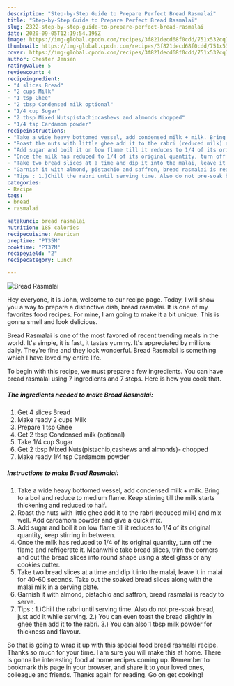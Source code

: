```yaml
---
description: "Step-by-Step Guide to Prepare Perfect Bread Rasmalai"
title: "Step-by-Step Guide to Prepare Perfect Bread Rasmalai"
slug: 2322-step-by-step-guide-to-prepare-perfect-bread-rasmalai
date: 2020-09-05T12:19:54.195Z
image: https://img-global.cpcdn.com/recipes/3f821decd68f0cdd/751x532cq70/bread-rasmalai-recipe-main-photo.jpg
thumbnail: https://img-global.cpcdn.com/recipes/3f821decd68f0cdd/751x532cq70/bread-rasmalai-recipe-main-photo.jpg
cover: https://img-global.cpcdn.com/recipes/3f821decd68f0cdd/751x532cq70/bread-rasmalai-recipe-main-photo.jpg
author: Chester Jensen
ratingvalue: 5
reviewcount: 4
recipeingredient:
- "4 slices Bread"
- "2 cups Milk"
- "1 tsp Ghee"
- "2 tbsp Condensed milk optional"
- "1/4 cup Sugar"
- "2 tbsp Mixed Nutspistachiocashews and almonds chopped"
- "1/4 tsp Cardamom powder"
recipeinstructions:
- "Take a wide heavy bottomed vessel, add condensed milk + milk. Bring to a boil and reduce to medium flame. Keep stirring till the milk starts thickening and reduced to half."
- "Roast the nuts with little ghee add it to the rabri (reduced milk) and mix well. Add cardamom powder and give a quick mix."
- "Add sugar and boil it on low flame till it reduces to 1/4 of its original quantity, keep stirring in between."
- "Once the milk has reduced to 1/4 of its original quantity, turn off the flame and refrigerate it. Meanwhile take bread slices, trim the corners and cut the bread slices into round shape using a steel glass or any cookies cutter."
- "Take two bread slices at a time and dip it into the malai, leave it in malai for 40-60 seconds. Take out the soaked bread slices along with the malai milk in a serving plate."
- "Garnish it with almond, pistachio and saffron, bread rasmalai is ready to serve."
- "Tips : 1.)Chill the rabri until serving time. Also do not pre-soak bread, just add it while serving. 2.) You can even toast the bread slightly in ghee then add it to the rabri. 3.) You can also 1 tbsp milk powder for thickness and flavour."
categories:
- Recipe
tags:
- bread
- rasmalai

katakunci: bread rasmalai 
nutrition: 185 calories
recipecuisine: American
preptime: "PT35M"
cooktime: "PT37M"
recipeyield: "2"
recipecategory: Lunch

---
```



![Bread Rasmalai](https://img-global.cpcdn.com/recipes/3f821decd68f0cdd/751x532cq70/bread-rasmalai-recipe-main-photo.jpg)

Hey everyone, it is John, welcome to our recipe page. Today, I will show you a way to prepare a distinctive dish, bread rasmalai. It is one of my favorites food recipes. For mine, I am going to make it a bit unique. This is gonna smell and look delicious.

Bread Rasmalai is one of the most favored of recent trending meals in the world. It's simple, it is fast, it tastes yummy. It's appreciated by millions daily. They're fine and they look wonderful. Bread Rasmalai is something which I have loved my entire life.




To begin with this recipe, we must prepare a few ingredients. You can have bread rasmalai using 7 ingredients and 7 steps. Here is how you cook that.

<!--inarticleads1-->

##### The ingredients needed to make Bread Rasmalai:

1. Get 4 slices Bread
1. Make ready 2 cups Milk
1. Prepare 1 tsp Ghee
1. Get 2 tbsp Condensed milk (optional)
1. Take 1/4 cup Sugar
1. Get 2 tbsp Mixed Nuts(pistachio,cashews and almonds)- chopped
1. Make ready 1/4 tsp Cardamom powder




<!--inarticleads2-->

##### Instructions to make Bread Rasmalai:

1. Take a wide heavy bottomed vessel, add condensed milk + milk. Bring to a boil and reduce to medium flame. Keep stirring till the milk starts thickening and reduced to half.
1. Roast the nuts with little ghee add it to the rabri (reduced milk) and mix well. Add cardamom powder and give a quick mix.
1. Add sugar and boil it on low flame till it reduces to 1/4 of its original quantity, keep stirring in between.
1. Once the milk has reduced to 1/4 of its original quantity, turn off the flame and refrigerate it. Meanwhile take bread slices, trim the corners and cut the bread slices into round shape using a steel glass or any cookies cutter.
1. Take two bread slices at a time and dip it into the malai, leave it in malai for 40-60 seconds. Take out the soaked bread slices along with the malai milk in a serving plate.
1. Garnish it with almond, pistachio and saffron, bread rasmalai is ready to serve.
1. Tips : 1.)Chill the rabri until serving time. Also do not pre-soak bread, just add it while serving. 2.) You can even toast the bread slightly in ghee then add it to the rabri. 3.) You can also 1 tbsp milk powder for thickness and flavour.




So that is going to wrap it up with this special food bread rasmalai recipe. Thanks so much for your time. I am sure you will make this at home. There is gonna be interesting food at home recipes coming up. Remember to bookmark this page in your browser, and share it to your loved ones, colleague and friends. Thanks again for reading. Go on get cooking!
